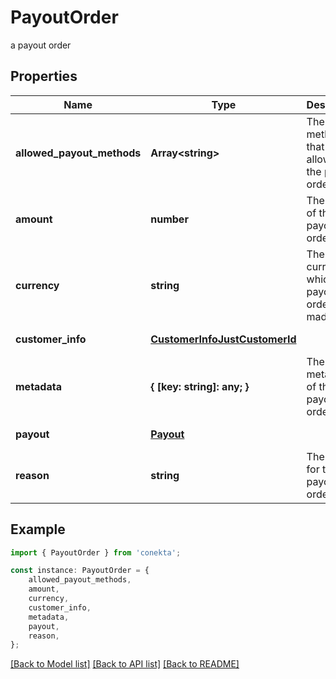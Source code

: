 # PayoutOrder

a payout order

## Properties

Name | Type | Description | Notes
------------ | ------------- | ------------- | -------------
**allowed_payout_methods** | **Array&lt;string&gt;** | The payout methods that are allowed for the payout order. | [default to undefined]
**amount** | **number** | The amount of the payout order. | [default to undefined]
**currency** | **string** | The currency in which the payout order is made. | [default to 'MXN']
**customer_info** | [**CustomerInfoJustCustomerId**](CustomerInfoJustCustomerId.md) |  | [default to undefined]
**metadata** | **{ [key: string]: any; }** | The metadata of the payout order. | [optional] [default to undefined]
**payout** | [**Payout**](Payout.md) |  | [default to undefined]
**reason** | **string** | The reason for the payout order. | [default to undefined]

## Example

```typescript
import { PayoutOrder } from 'conekta';

const instance: PayoutOrder = {
    allowed_payout_methods,
    amount,
    currency,
    customer_info,
    metadata,
    payout,
    reason,
};
```

[[Back to Model list]](../README.md#documentation-for-models) [[Back to API list]](../README.md#documentation-for-api-endpoints) [[Back to README]](../README.md)
